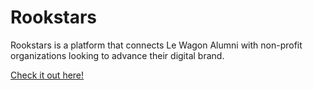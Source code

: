 <html>
  <h1>Rookstars</h1>
  <p>Rookstars is a platform that connects Le Wagon Alumni with non-profit organizations looking to advance their digital brand.</p>
  <a href="rookstars.eu">Check it out here!</a>
</html>
